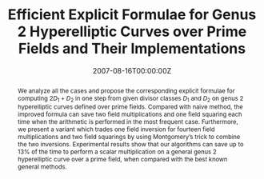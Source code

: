 ---
title: "Efficient Explicit Formulae for Genus 2 Hyperelliptic Curves over Prime Fields and Their Implementations"
authors:
- admin
- Guang Gong

date: "2007-08-16T00:00:00Z"
doi: "10.1007/978-3-540-77360-3_11"

# Publication type.
# Legend: 0 = Uncategorized; 1 = Conference paper; 2 = Journal article;
# 3 = Preprint / Working Paper; 4 = Report; 5 = Book; 6 = Book section;
# 7 = Thesis; 8 = Patent
publication_types: ["1"]

# Publication name and optional abbreviated publication name.
publication: "*The 14th Annual Workshop on Selected Areas in Cryptography (SAC 2007)*"
publication_short: ""

abstract: We analyze all the cases and propose the corresponding explicit formulae for computing $2D_1 + D_2$ in one step from given divisor classes $D_1$ and $D_2$ on genus 2 hyperelliptic curves defined over prime fields. Compared with naive method, the improved formula can save two field multiplications and one field squaring each time when the arithmetic is performed in the most frequent case. Furthermore, we present a variant which trades one field inversion for fourteen field multiplications and two field squarings by using Montgomery’s trick to combine the two inversions. Experimental results show that our algorithms can save up to 13% of the time to perform a scalar multiplication on a general genus 2 hyperelliptic curve over a prime field, when compared with the best known general methods.
---